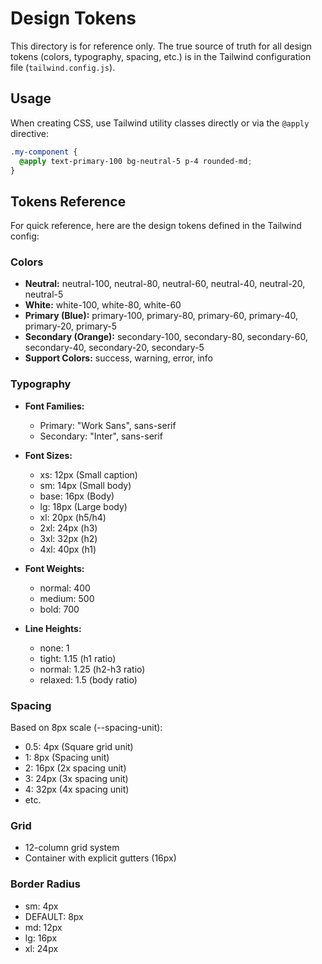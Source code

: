 # Design Tokens

This directory is for reference only. The true source of truth for all design tokens (colors, typography, spacing, etc.) is in the Tailwind configuration file (`tailwind.config.js`).

## Usage

When creating CSS, use Tailwind utility classes directly or via the `@apply` directive:

```css
.my-component {
  @apply text-primary-100 bg-neutral-5 p-4 rounded-md;
}
```

## Tokens Reference

For quick reference, here are the design tokens defined in the Tailwind config:

### Colors

- **Neutral:** neutral-100, neutral-80, neutral-60, neutral-40, neutral-20, neutral-5
- **White:** white-100, white-80, white-60
- **Primary (Blue):** primary-100, primary-80, primary-60, primary-40, primary-20, primary-5
- **Secondary (Orange):** secondary-100, secondary-80, secondary-60, secondary-40, secondary-20, secondary-5
- **Support Colors:** success, warning, error, info

### Typography

- **Font Families:**

  - Primary: "Work Sans", sans-serif
  - Secondary: "Inter", sans-serif

- **Font Sizes:**

  - xs: 12px (Small caption)
  - sm: 14px (Small body)
  - base: 16px (Body)
  - lg: 18px (Large body)
  - xl: 20px (h5/h4)
  - 2xl: 24px (h3)
  - 3xl: 32px (h2)
  - 4xl: 40px (h1)

- **Font Weights:**

  - normal: 400
  - medium: 500
  - bold: 700

- **Line Heights:**
  - none: 1
  - tight: 1.15 (h1 ratio)
  - normal: 1.25 (h2-h3 ratio)
  - relaxed: 1.5 (body ratio)

### Spacing

Based on 8px scale (--spacing-unit):

- 0.5: 4px (Square grid unit)
- 1: 8px (Spacing unit)
- 2: 16px (2x spacing unit)
- 3: 24px (3x spacing unit)
- 4: 32px (4x spacing unit)
- etc.

### Grid

- 12-column grid system
- Container with explicit gutters (16px)

### Border Radius

- sm: 4px
- DEFAULT: 8px
- md: 12px
- lg: 16px
- xl: 24px
